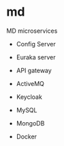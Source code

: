 # md
MD microservices
- Config Server
- Euraka server
- API gateway

- ActiveMQ
- Keycloak
- MySQL
- MongoDB

- Docker
